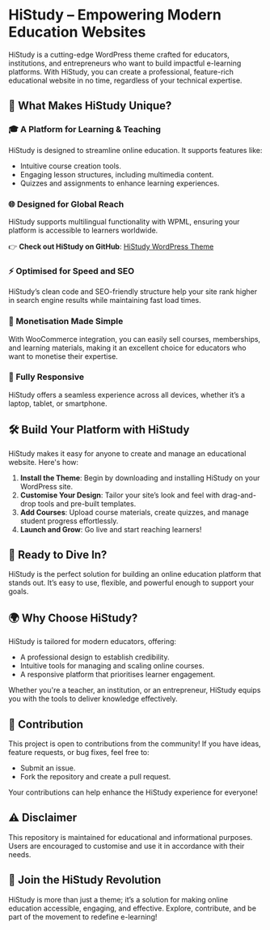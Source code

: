# HiStudy – Empowering Modern Education Websites  

HiStudy is a cutting-edge WordPress theme crafted for educators, institutions, and entrepreneurs who want to build impactful e-learning platforms. With HiStudy, you can create a professional, feature-rich educational website in no time, regardless of your technical expertise.  


## 🌟 What Makes HiStudy Unique?  

### 🎓 A Platform for Learning & Teaching  
HiStudy is designed to streamline online education. It supports features like:  
- Intuitive course creation tools.  
- Engaging lesson structures, including multimedia content.  
- Quizzes and assignments to enhance learning experiences.  

### 🌐 Designed for Global Reach  
HiStudy supports multilingual functionality with WPML, ensuring your platform is accessible to learners worldwide.  

👉 **Check out HiStudy on GitHub**: [HiStudy WordPress Theme](https://github.com/histudy-wordpress-theme)  

### ⚡ Optimised for Speed and SEO  
HiStudy’s clean code and SEO-friendly structure help your site rank higher in search engine results while maintaining fast load times.  

### 🛒 Monetisation Made Simple  
With WooCommerce integration, you can easily sell courses, memberships, and learning materials, making it an excellent choice for educators who want to monetise their expertise.  

### 📱 Fully Responsive  
HiStudy offers a seamless experience across all devices, whether it’s a laptop, tablet, or smartphone.  


## 🛠️ Build Your Platform with HiStudy  

HiStudy makes it easy for anyone to create and manage an educational website. Here's how:  

1. **Install the Theme**: Begin by downloading and installing HiStudy on your WordPress site.  
2. **Customise Your Design**: Tailor your site’s look and feel with drag-and-drop tools and pre-built templates.  
3. **Add Courses**: Upload course materials, create quizzes, and manage student progress effortlessly.  
4. **Launch and Grow**: Go live and start reaching learners!  


## 🔗 Ready to Dive In?  

HiStudy is the perfect solution for building an online education platform that stands out. It’s easy to use, flexible, and powerful enough to support your goals.  


## 🌍 Why Choose HiStudy?  

HiStudy is tailored for modern educators, offering:  
- A professional design to establish credibility.  
- Intuitive tools for managing and scaling online courses.  
- A responsive platform that prioritises learner engagement.  

Whether you're a teacher, an institution, or an entrepreneur, HiStudy equips you with the tools to deliver knowledge effectively.  


## 🤝 Contribution  

This project is open to contributions from the community! If you have ideas, feature requests, or bug fixes, feel free to:  
- Submit an issue.  
- Fork the repository and create a pull request.  

Your contributions can help enhance the HiStudy experience for everyone!  


## ⚠️ Disclaimer  

This repository is maintained for educational and informational purposes. Users are encouraged to customise and use it in accordance with their needs.  


## 🚀 Join the HiStudy Revolution  

HiStudy is more than just a theme; it’s a solution for making online education accessible, engaging, and effective. Explore, contribute, and be part of the movement to redefine e-learning!  

